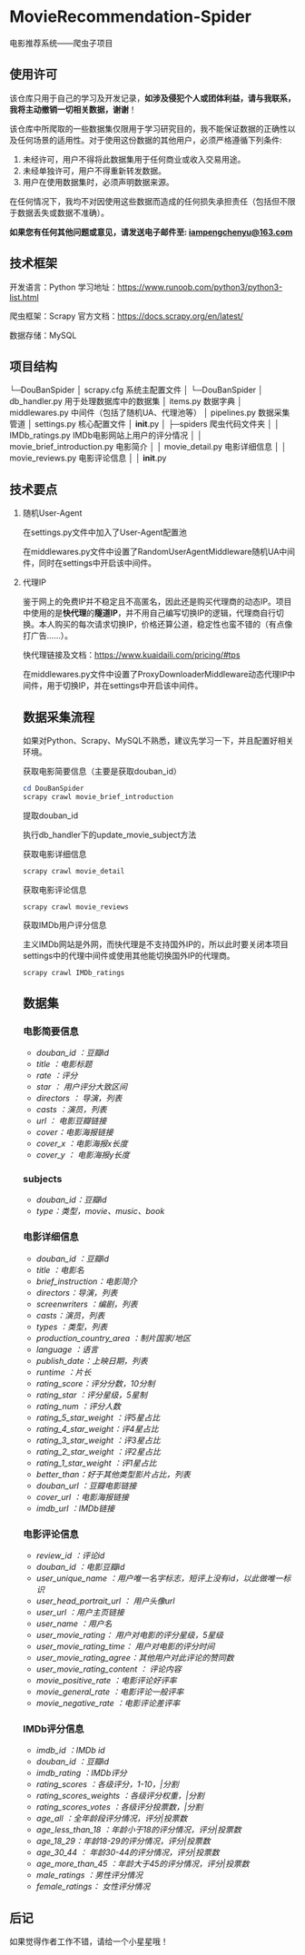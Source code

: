 # MovieRecommendation-Spider

电影推荐系统——爬虫子项目

## 使用许可

该仓库只用于自己的学习及开发记录，**如涉及侵犯个人或团体利益，请与我联系，我将主动撤销一切相关数据，谢谢**！

该仓库中所爬取的一些数据集仅限用于学习研究目的，我不能保证数据的正确性以及任何场景的适用性。对于使用这份数据的其他用户，必须严格遵循下列条件:

1. 未经许可，用户不得将此数据集用于任何商业或收入交易用途。
2. 未经单独许可，用户不得重新转发数据。
3. 用户在使用数据集时，必须声明数据来源。

在任何情况下，我均不对因使用这些数据而造成的任何损失承担责任（包括但不限于数据丢失或数据不准确）。

**如果您有任何其他问题或意见，请发送电子邮件至: iampengchenyu@163.com**



## 技术框架

开发语言：Python	学习地址：https://www.runoob.com/python3/python3-list.html

爬虫框架：Scrapy	官方文档：https://docs.scrapy.org/en/latest/

数据存储：MySQL



## 项目结构

└─DouBanSpider
    │  scrapy.cfg		系统主配置文件
    │
    └─DouBanSpider
        │  db_handler.py		用于处理数据库中的数据集
        │  items.py		数据字典
        │  middlewares.py		中间件（包括了随机UA、代理池等）
        │  pipelines.py		数据采集管道
        │  settings.py		核心配置文件
        │  __init__.py
        │
        ├─spiders		爬虫代码文件夹
        │  │  IMDb_ratings.py		IMDb电影网站上用户的评分情况
        │  │  movie_brief_introduction.py		电影简介
        │  │  movie_detail.py		电影详细信息
        │  │  movie_reviews.py		电影评论信息
        │  │  __init__.py



## 技术要点

1. 随机User-Agent

   在settings.py文件中加入了User-Agent配置池

   在middlewares.py文件中设置了RandomUserAgentMiddleware随机UA中间件，同时在settings中开启该中间件。

2. 代理IP

   鉴于网上的免费IP并不稳定且不高匿名，因此还是购买代理商的动态IP。项目中使用的是**快代理**的**隧道IP**，并不用自己编写切换IP的逻辑，代理商自行切换。本人购买的每次请求切换IP，价格还算公道，稳定性也蛮不错的（有点像打广告……）。

   快代理链接及文档：https://www.kuaidaili.com/pricing/#tps

   在middlewares.py文件中设置了ProxyDownloaderMiddleware动态代理IP中间件，用于切换IP，并在settings中开启该中间件。

   

   ## 数据采集流程

   如果对Python、Scrapy、MySQL不熟悉，建议先学习一下，并且配置好相关环境。

   获取电影简要信息（主要是获取douban_id）

   ```powershell
   cd DouBanSpider
   scrapy crawl movie_brief_introduction
   ```

   提取douban_id

   执行db_handler下的update_movie_subject方法

   获取电影详细信息

   ```powershell
   scrapy crawl movie_detail
   ```

   获取电影评论信息

   ```
   scrapy crawl movie_reviews
   ```

   获取IMDb用户评分信息

   主义IMDb网站是外网，而快代理是不支持国外IP的，所以此时要关闭本项目settings中的代理中间件或使用其他能切换国外IP的代理商。

   ```powershell
   scrapy crawl IMDb_ratings
   ```

   

   ## 数据集

   ### 电影简要信息

   - *douban_id ：豆瓣id*
   - *title ：电影标题*
   - *rate ：评分*
   - *star ： 用户评分大致区间*
   - *directors ： 导演，列表*
   - *casts ：演员，列表*
   - *url ： 电影豆瓣链接*
   - *cover：电影海报链接*
   - *cover_x ：电影海报x长度*
   - *cover_y ： 电影海报y长度*

   ### subjects

   - *douban_id：豆瓣id*
   - *type：类型，movie、music、book*

   ### 电影详细信息

   - *douban_id ：豆瓣id*
   - *title ：电影名*
   - *brief_instruction：电影简介*
   - *directors：导演，列表*
   - *screenwriters ：编剧，列表*
   - *casts：演员，列表*
   - *types ：类型，列表*
   - *production_country_area ：制片国家/地区*
   - *language ：语言*
   - *publish_date：上映日期，列表*
   - *runtime ：片长*
   - *rating_score：评分分数，10分制*
   - *rating_star ：评分星级，5星制*
   - *rating_num ：评分人数*
   - *rating_5_star_weight ：评5星占比*
   - *rating_4_star_weight：评4星占比*
   - *rating_3_star_weight ：评3星占比*
   - *rating_2_star_weight ：评2星占比*
   - *rating_1_star_weight ：评1星占比*
   - *better_than：好于其他类型影片占比，列表*
   - *douban_url ：豆瓣电影链接*
   - *cover_url ：电影海报链接*
   - *imdb_url ：IMDb链接*

   ### 电影评论信息

   - *review_id ：评论id*
   - *douban_id ：电影豆瓣id*
   - *user_unique_name ：用户唯一名字标志，短评上没有id，以此做唯一标识*
   - *user_head_portrait_url ： 用户头像url*
   - *user_url ：用户主页链接*
   - *user_name ：用户名*
   - *user_movie_rating： 用户对电影的评分星级，5星级*
   - *user_movie_rating_time： 用户对电影的评分时间*
   - *user_movie_rating_agree：其他用户对此评论的赞同数*
   - *user_movie_rating_content ： 评论内容*
   - *movie_positive_rate ：电影评论好评率*
   - *movie_general_rate ：电影评论一般评率*
   - *movie_negative_rate ：电影评论差评率*

   ### IMDb评分信息

   - *imdb_id ：IMDb id*
   - *douban_id ：豆瓣id*
   - *imdb_rating ：IMDb评分*
   - *rating_scores ：各级评分，1-10，|分割*
   - *rating_scores_weights ：各级评分权重，|分割*
   - *rating_scores_votes ：各级评分投票数，|分割*
   - *age_all ：全年龄段评分情况，评分|投票数*
   - *age_less_than_18 ：年龄小于18的评分情况，评分|投票数*
   - *age_18_29：年龄18-29的评分情况，评分|投票数*
   - *age_30_44 ： 年龄30-44的评分情况，评分|投票数*
   - *age_more_than_45 ：年龄大于45的评分情况，评分|投票数*
   - *male_ratings ：男性评分情况*
   - *female_ratings： 女性评分情况*



## 后记

如果觉得作者工作不错，请给一个小星星哦！
